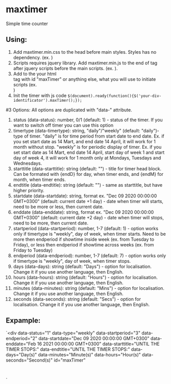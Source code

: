 # maxtimer
Simple time counter
## Using:
1. Add maxtimer.min.css to the head before main styles. Styles has no dependency. (ex. <link rel="stylesheet" href="https://cdn.jsdelivr.net/gh/maxakagaret/maxtimer@1.0/maxtimer.min.css">)
2. Scripts requires jquery library. Add maxtimer.min.js to the end of <body> tag after jquery scripts before the main scripts. (ex. <script src="https://cdn.jsdelivr.net/gh/maxakagaret/maxtimer@1.0/maxtimer.min.js"></script>).
3. Add to the your html <div> tag with id "maxTimer" or anything else, what you will use to initiate scripts (ex. <div id="maxTimer"></div>)
4. Init the timer with js code `$(document).ready(function(){$('your-div-identificator').maxTimer();});`

#3 Options:
All options are duplicated with "data-" attribute.
1. status (data-status): number, 0/1 (default: 1) - status of the timer. If you want to switch off timer you can use this option
2. timertype (data-timertype): string, "daily"/"weekly" (default: "daily")- type of timer. "daily" is for time period from start date to end date. Ex. if you set start date as 14 Mart, and end date 14 April, it will work for 1 month without stop. "weekly" is for periodic display of timer. Ex. if you set start date as 14 Mart, end date 14 April, start day of week 1 and start day of week 4, it will work for 1 month only at Mondays, Tuesdays and Wednesdays.
3. starttitle (data-starttitle): string (default: "") - title for timer head block. Can be formated with {endD} for day, when timer ends, and {endM} for month, when timer ends.
4. endtitle (data-endtitle): string (default: "") - same as starttitle, but have higher priority.
5. startdate (data-startdate): string, format ex. "Dec 09 2020 00:00:00 GMT+0300" (default: current date +1 day) - date when timer will starts, need to be more or less, then current date.
6. enddate (data-enddate): string, format ex. "Dec 09 2020 00:00:00 GMT+0300" (default: current date +2 day) - date when timer will stops, need to be more, then current date.
7. startperiod (data-startperiod): number, 1-7 (default: 1) - option works only if timertype is "weekly", day of week, when timer starts. Need to be more then endperiod if showtime inside week (ex. from Tuesday to Friday), or less then endperiod if showtime across weeks (ex. from Friday to Tuesday)
8. endperiod (data-endperiod): number, 1-7 (default: 7) - option works only if timertype is "weekly", day of week, when timer stops.
9. days (data-days): string (default: "Days") - option for localisation. Change it if you use another language, then English.
10. hours (data-hours): string (default: "Hours") - option for localisation. Change it if you use another language, then English.
11. minutes (data-minutes): string (default: "Mins") - option for localisation. Change it if you use another language, then English.
12. seconds (data-seconds): string (default: "Secs") - option for localisation. Change it if you use another language, then English.

## Expample:

`<div 
	data-status="1"
	data-type="weekly"
	data-startperiod="3"
	data-endperiod="2"
	data-startdate="Dec 09 2020 00:00:00 GMT+0300"
	data-enddate="Feb 16 2021 00:00:00 GMT+0300"
	data-starttitle="UNTIL THE TIMER STOPS:"
	data-endtitle="UNTIL THE TIMER STOPS:"
	data-days="Day(s)"
	data-minutes="Minute(s)"
	data-hours="Hour(s)"
	data-seconds="Second(s)"
	id="maxTimer"
>
&nbsp;
</div>`
